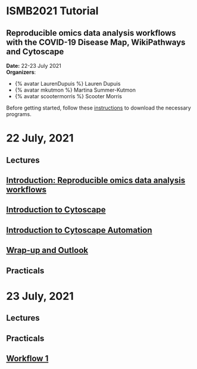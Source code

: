 # ISMB2021 Tutorial
## Reproducible omics data analysis workflows with the COVID-19 Disease Map, WikiPathways and Cytoscape

**Date:** 22-23 July 2021<br/>
**Organizers**: 
* {% avatar LaurenDupuis %} Lauren Dupuis
* {% avatar mkutmon %} Martina Summer-Kutmon
* {% avatar scootermorris %} Scooter Morris

Before getting started, follow these [instructions](materials/Preparation_Instructions.md) to download the necessary programs.

# 22 July, 2021
## Lectures
## [Introduction: Reproducible omics data analysis workflows](presentations/Intro.pdf)
## [Introduction to Cytoscape](https://cytoscape.org/cytoscape-tutorials/presentations/intro-cytoscape-2021-ismb.html)
## [Introduction to Cytoscape Automation](https://cytoscape.org/cytoscape-tutorials/presentations/intro-automation-2021-ismb.html)
## [Wrap-up and Outlook](presentations/Wrap-up.pdf)

## Practicals


# 23 July, 2021
## Lectures


## Practicals
## [Workflow 1](https://github.com/BIGCAT-COVID19/COVID19-NHBE-Workflow/blob/335a38afcf286b60f4222c08d00c9ba67acb781a/Workflow_PathwayNetworkAnalysis.Rmd)
